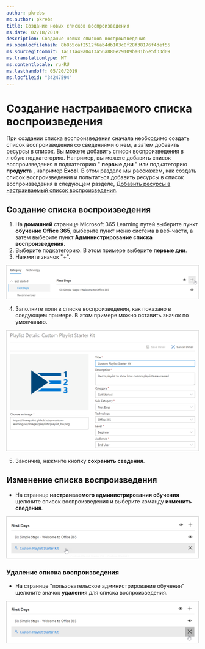 ```yaml
---
author: pkrebs
ms.author: pkrebs
title: Создание новых списков воспроизведения
ms.date: 02/18/2019
description: Создание новых списков воспроизведения
ms.openlocfilehash: 8b855caf2512f6ab4db103c0f28f38176f4def55
ms.sourcegitcommit: 1a111a49a0413a56a880e29109ba01b5e5f33d09
ms.translationtype: MT
ms.contentlocale: ru-RU
ms.lasthandoff: 05/20/2019
ms.locfileid: "34247594"
---
```

# <a name="create-a-custom-playlist"></a>Создание настраиваемого списка воспроизведения

При создании списка воспроизведения сначала необходимо создать список воспроизведения со сведениями о нем, а затем добавить ресурсы в список. Вы можете добавить список воспроизведения в любую подкатегорию. Например, вы можете добавить список воспроизведения в подкатегорию " **первые дни** " или подкатегорию **продукта** , например **Excel**. В этом разделе мы расскажем, как создать список воспроизведения и попытаться добавить ресурсы в список воспроизведения в следующем разделе, [Добавить ресурсы в настраиваемый список воспроизведения](custom_addassets.md).

## <a name="create-a-playlist"></a>Создание списка воспроизведения 

1. На **домашней** странице Microsoft 365 Learning путей выберите пункт **обучение Office 365**, выберите пункт меню система в веб-части, а затем выберите пункт **Администрирование списка воспроизведения**. 
2. Выберите подкатегорию. В этом примере выберите **первые дни**.  
3. Нажмите значок "+".  

![кг-невплайлистбтн. png](media/cg-newplaylistbtn.png)

4.  Заполните поля в списке воспроизведения, как показано в следующем примере. В этом примере можно оставить значок по умолчанию. 

![кг-невплайлистдетаилс. png](media/cg-newplaylistdetails.png)

5.  Закончив, нажмите кнопку **сохранить сведения**. 

## <a name="edit-a-playlist"></a>Изменение списка воспроизведения

- На странице **настраиваемого администрирования обучения** щелкните список воспроизведения и выберите команду **изменить сведения**.  

![кг-едитплайлист. png](media/cg-editplaylist.png)

### <a name="delete-a-playlist"></a>Удаление списка воспроизведения

- На странице "пользовательское администрирование обучения" щелкните значок **удаления** для списка воспроизведения.  

![кг-делетеплайлист. png](media/cg-deleteplaylist.png)